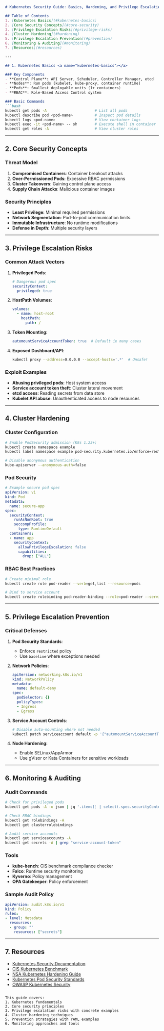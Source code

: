 ```markdown
# Kubernetes Security Guide: Basics, Hardening, and Privilege Escalation

## Table of Contents
1. [Kubernetes Basics](#kubernetes-basics)
2. [Core Security Concepts](#core-security)
3. [Privilege Escalation Risks](#privilege-risks)
4. [Cluster Hardening](#hardening)
5. [Privilege Escalation Prevention](#prevention)
6. [Monitoring & Auditing](#monitoring)
7. [Resources](#resources)

---

## 1. Kubernetes Basics <a name="kubernetes-basics"></a>

### Key Components
- **Control Plane**: API Server, Scheduler, Controller Manager, etcd
- **Nodes**: Run pods (kubelet, kube-proxy, container runtime)
- **Pods**: Smallest deployable units (1+ containers)
- **RBAC**: Role-Based Access Control system

### Basic Commands
```bash
kubectl get pods -A                      # List all pods
kubectl describe pod <pod-name>          # Inspect pod details
kubectl logs <pod-name>                  # View container logs
kubectl exec -it <pod-name> -- sh        # Execute shell in container
kubectl get roles -A                     # View cluster roles
```

---

## 2. Core Security Concepts <a name="core-security"></a>

### Threat Model
1. **Compromised Containers**: Container breakout attacks
2. **Over-Permissioned Pods**: Excessive RBAC permissions
3. **Cluster Takeovers**: Gaining control plane access
4. **Supply Chain Attacks**: Malicious container images

### Security Principles
- **Least Privilege**: Minimal required permissions
- **Network Segmentation**: Pod-to-pod communication limits
- **Immutable Infrastructure**: No runtime modifications
- **Defense in Depth**: Multiple security layers

---

## 3. Privilege Escalation Risks <a name="privilege-risks"></a>

### Common Attack Vectors
1. **Privileged Pods**:
   ```yaml
   # Dangerous pod spec
   securityContext:
     privileged: true
   ```
2. **HostPath Volumes**:
   ```yaml
   volumes:
     - name: host-root
       hostPath:
         path: /
   ```
3. **Token Mounting**:
   ```yaml
   automountServiceAccountToken: true  # Default in many cases
   ```
4. **Exposed Dashboard/API**:
   ```bash
   kubectl proxy --address=0.0.0.0 --accept-hosts='.*'  # Unsafe!
   ```

### Exploit Examples
- **Abusing privileged pods**: Host system access
- **Service account token theft**: Cluster lateral movement
- **etcd access**: Reading secrets from data store
- **Kubelet API abuse**: Unauthenticated access to node resources

---

## 4. Cluster Hardening <a name="hardening"></a>

### Cluster Configuration
```bash
# Enable PodSecurity admission (K8s 1.23+)
kubectl create namespace example
kubectl label namespace example pod-security.kubernetes.io/enforce=restricted

# Disable anonymous authentication
kube-apiserver --anonymous-auth=false
```

### Pod Security
```yaml
# Example secure pod spec
apiVersion: v1
kind: Pod
metadata:
  name: secure-app
spec:
  securityContext:
    runAsNonRoot: true
    seccompProfile:
      type: RuntimeDefault
  containers:
  - name: app
    securityContext:
      allowPrivilegeEscalation: false
      capabilities:
        drop: ["ALL"]
```

### RBAC Best Practices
```bash
# Create minimal role
kubectl create role pod-reader --verb=get,list --resource=pods

# Bind to service account
kubectl create rolebinding pod-reader-binding --role=pod-reader --serviceaccount=default:default
```

---

## 5. Privilege Escalation Prevention <a name="prevention"></a>

### Critical Defenses
1. **Pod Security Standards**:
   - Enforce `restricted` policy
   - Use `baseline` where exceptions needed

2. **Network Policies**:
   ```yaml
   apiVersion: networking.k8s.io/v1
   kind: NetworkPolicy
   metadata:
     name: default-deny
   spec:
     podSelector: {}
     policyTypes:
     - Ingress
     - Egress
   ```

3. **Service Account Controls**:
   ```bash
   # Disable auto-mounting where not needed
   kubectl patch serviceaccount default -p '{"automountServiceAccountToken": false}'
   ```

4. **Node Hardening**:
   - Enable SELinux/AppArmor
   - Use gVisor or Kata Containers for sensitive workloads

---

## 6. Monitoring & Auditing <a name="monitoring"></a>

### Audit Commands
```bash
# Check for privileged pods
kubectl get pods -A -o json | jq '.items[] | select(.spec.securityContext.privileged==true)'

# Check RBAC bindings
kubectl get rolebindings -A
kubectl get clusterrolebindings

# Audit service accounts
kubectl get serviceaccounts -A
kubectl get secrets -A | grep "service-account-token"
```

### Tools
- **kube-bench**: CIS benchmark compliance checker
- **Falco**: Runtime security monitoring
- **Kyverno**: Policy management
- **OPA Gatekeeper**: Policy enforcement

### Sample Audit Policy
```yaml
apiVersion: audit.k8s.io/v1
kind: Policy
rules:
- level: Metadata
  resources:
  - group: ""
    resources: ["secrets"]
```

---

## 7. Resources <a name="resources"></a>
- [Kubernetes Security Documentation](https://kubernetes.io/docs/concepts/security/)
- [CIS Kubernetes Benchmark](https://www.cisecurity.org/benchmark/kubernetes/)
- [NSA Kubernetes Hardening Guide](https://media.defense.gov/2021/Aug/03/2002820425/-1/-1/1/CTR_KUBERNETES%20HARDENING%20GUIDANCE.PDF)
- [Kubernetes Pod Security Standards](https://kubernetes.io/docs/concepts/security/pod-security-standards/)
- [OWASP Kubernetes Security](https://cheatsheetseries.owasp.org/cheatsheets/Kubernetes_Security_Cheat_Sheet.html)
```

This guide covers:
1. Kubernetes fundamentals
2. Core security principles
3. Privilege escalation risks with concrete examples
4. Cluster hardening techniques
5. Prevention strategies with YAML examples
6. Monitoring approaches and tools

